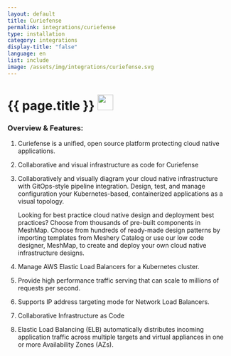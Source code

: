 ```yaml
---
layout: default
title: Curiefense
permalink: integrations/curiefense
type: installation
category: integrations
display-title: "false"
language: en
list: include
image: /assets/img/integrations/curiefense.svg
---
```


<h1>{{ page.title }} <img src="{{ page.image }}" style="width: 35px; height: 35px;" /></h1>


<!-- This needs replaced with the Category property, not the sub-category.
 #### Category: curiefense -->

### Overview & Features:
1. Curiefense is a unified, open source platform protecting cloud native applications.

2. Collaborative and visual infrastructure as code for Curiefense

4. 
    Collaboratively and visually diagram your cloud native infrastructure with GitOps-style pipeline integration. Design, test, and manage configuration your Kubernetes-based, containerized applications as a visual topology.



    Looking for best practice cloud native design and deployment best practices? Choose from thousands of pre-built components in MeshMap. Choose from hundreds of ready-made design patterns by importing templates from Meshery Catalog or use our low code designer, MeshMap, to create and deploy your own cloud native infrastructure designs.



5. Manage AWS Elastic Load Balancers for a Kubernetes cluster.

6. Provide high performance traffic serving that can scale to millions of requests per second.

7. Supports IP address targeting mode for Network Load Balancers.

8. Collaborative Infrastructure as Code

9. Elastic Load Balancing (ELB) automatically distributes incoming application traffic across multiple targets and virtual appliances in one or more Availability Zones (AZs).

